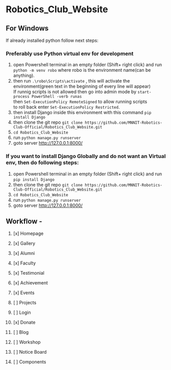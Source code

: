 # Robotics_Club_Website

## For Windows 
If already installed python follow next steps:

### Preferably use Python virtual env for development
1. open Powershell terminal in an empty folder (Shift+ right click) and run  `python -m venv robo` where robo is the environment name(can be anything).
2. then run `.\robo\Scripts\activate` , this will activate the environment(green text in the beginning of every line will appear)<br />
    If runnig scripts is not allowed then go into admin mode by `start-process PowerShell -verb runas `<br />
    then `Set-ExecutionPolicy RemoteSigned` to allow running scripts<br />
    to roll back enter `Set-ExecutionPolicy Restricted`.
3. then install Django inside this environment with this command `pip install Django`
4. then clone the git repo `git clone https://github.com/MNNIT-Robotics-Club-Official/Robotics_Club_Website.git`
5. `cd Robotics_Club_Website`
6. run `python manage.py runserver`
7. goto server http://127.0.0.1:8000/

### If you want to install Django Globally and do not want an Virtual env, then do following steps:
1. open Powershell terminal in an empty folder (Shift+ right click) and run `pip install Django`
2. then clone the git repo `git clone https://github.com/MNNIT-Robotics-Club-Official/Robotics_Club_Website.git`
3. `cd Robotics_Club_Website`
4. run `python manage.py runserver`
5. goto server http://127.0.0.1:8000/


## Workflow -

1. [x] Homepage
2. [x] Gallery
3. [x] Alumni
4. [x] Faculty
5. [x] Testimonial
6. [x] Achievement
7. [x] Events

1. [ ] Projects
2. [ ] Login
3. [x] Donate
4. [ ] Blog
5. [ ] Workshop
6. [ ] Notice Board
7. [ ] Components
